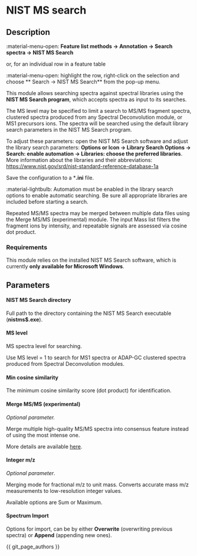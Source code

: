 # **NIST MS search**

## **Description**

:material-menu-open: **Feature list methods → Annotation → Search spectra → NIST MS Search**

or, for an individual row in a feature table

:material-menu-open: highlight the row, right-click on the selection and choose ** Search → NIST MS Search** from the pop-up menu.

This module allows searching spectra against spectral libraries using the **NIST MS Search program**, which accepts spectra as input to its searches. 

The MS level may be specified to limit a search to MS/MS fragment spectra, clustered spectra produced from any Spectral Deconvolution module, or MS1 precursors ions. The spectra will be searched using the default library search parameters in the NIST MS Search program. 

To adjust these parameters: open the NIST MS Search software and adjust the library search parameters: **Options or Icon → Library Search Options → Search: enable automation → Libraries: choose the preferred libraries**.
More information about the libraries and their abbreviations: https://www.nist.gov/srd/nist-standard-reference-database-1a

Save the configuration to a ***.ini** file. 


:material-lightbulb: Automation must be enabled in the library search options to enable automatic searching. Be sure all appropriate libraries are included before starting a search.


Repeated MS/MS spectra may be merged between multiple data files using the Merge MS/MS (experimental) module. The input Mass list filters the fragment ions by intensity, and repeatable signals are assessed via cosine dot product.

### **Requirements**

This module relies on the installed NIST MS Search software, which is currently **only available for Microsoft Windows**.

## **Parameters**

#### **NIST MS Search directory**

Full path to the directory containing the NIST MS Search executable (**nistms$.exe**).

#### **MS level**

MS spectra level for searching. 

Use MS level = 1 to search for MS1 spectra or ADAP-GC clustered spectra produced from Spectral Deconvolution modules.

#### **Min cosine similarity**

The minimum cosine similarity score (dot product) for identification.

#### **Merge MS/MS (experimental)**

_Optional parameter._ 

Merge multiple high-quality MS/MS spectra into consensus feature instead of using the most intense one. 

More details are available [here](../io/merge_ms2_kai.md).

#### **Integer m/z**

_Optional parameter_. 

Merging mode for fractional m/z to unit mass. Converts accurate mass m/z measurements to low-resolution integer values.

Available options are Sum or Maximum.

#### **Spectrum Import**

Options for import, can be by either **Overwrite** (overwriting previous spectra) or **Append** (appending new ones).

{{ git_page_authors }}